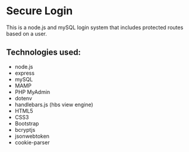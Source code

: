 # Secure Login

This is a node.js and mySQL login system that includes protected routes based on a user.

## Technologies used:

- node.js
- express
- mySQL
- MAMP
- PHP MyAdmin
- dotenv
- handlebars.js (hbs view engine)
- HTML5
- CSS3
- Bootstrap
- bcryptjs
- jsonwebtoken
- cookie-parser
